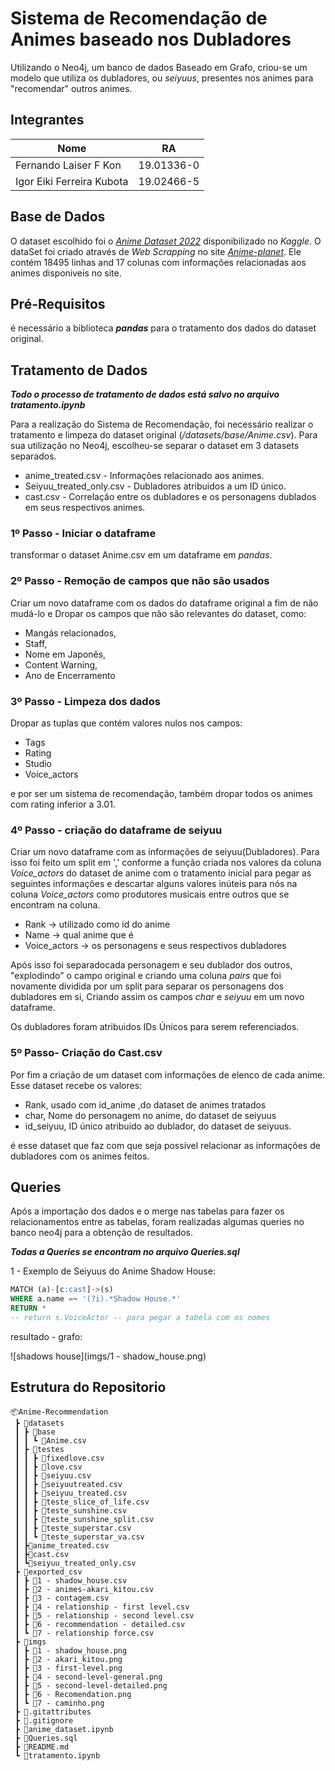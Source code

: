 # Sistema de Recomendação de Animes baseado nos Dubladores
Utilizando o Neo4j, um banco de dados Baseado em Grafo, criou-se um modelo que utiliza os dubladores, ou _seiyuus_, presentes nos animes para "recomendar" outros animes.


## Integrantes
| Nome | RA |
|------|-----------|
| Fernando Laiser F Kon | 19.01336-0 |
| Igor Eiki Ferreira Kubota | 19.02466-5 |

## Base de Dados
O dataset escolhido foi o [_Anime Dataset 2022_](https://www.kaggle.com/datasets/vishalmane10/anime-dataset-2022) disponibilizado no _Kaggle_. O dataSet foi criado através de _Web Scrapping_ no site [_Anime-planet_](https://www.anime-planet.com/). Ele contém 18495 linhas and 17 colunas com informações relacionadas aos animes disponiveis no site.

## Pré-Requisitos
é necessário a biblioteca _**pandas**_ para o tratamento dos dados do dataset original.

## **Tratamento de Dados**

_**Todo o processo de tratamento de dados está salvo no arquivo _tratamento.ipynb_**_

Para a realização do Sistema de Recomendação, foi necessário realizar o tratamento e limpeza do dataset original (_/datasets/base/Anime.csv_). Para sua utilização no Neo4j, escolheu-se separar o dataset em 3 datasets separados. 

 - anime_treated.csv       - Informações relacionado aos animes.
 - Seiyuu_treated_only.csv - Dubladores atribuidos a um ID único.
 - cast.csv                - Correlação entre os dubladores e os personagens dublados em seus respectivos animes.


### **1º Passo - Iniciar o dataframe**
transformar o dataset Anime.csv em um dataframe em _pandas_.

### **2º Passo - Remoção de campos que não são usados**
Criar um novo dataframe com os dados do dataframe original a fim de não mudá-lo e Dropar os campos que não são relevantes do dataset, como: 
- Mangás relacionados, 
- Staff, 
- Nome em Japonês, 
- Content Warning,
- Ano de Encerramento

### **3º Passo - Limpeza dos dados**

Dropar as tuplas que contém valores nulos nos campos:
    
- Tags
- Rating
- Studio
- Voice_actors

e  por ser um sistema de recomendação, também dropar todos os animes com rating inferior a 3.01.

### **4º Passo - criação do dataframe de seiyuu**
Criar um novo dataframe com as informações de seiyuu(Dubladores). Para isso foi feito um split em ',' conforme a função criada nos valores da coluna _Voice_actors_ do dataset de anime com o tratamento inicial para pegar as seguintes informações e descartar alguns valores inúteis para nós na coluna _Voice_actors_ como produtores musicais entre outros que se encontram na coluna. 

- Rank           -> utilizado como id do anime
- Name           -> qual anime que é
- Voice_actors   -> os personagens e seus respectivos dubladores

Após isso foi separadocada personagem e seu dublador dos outros, "explodindo" o campo original e criando uma coluna _pairs_ que foi novamente dividida por um split para separar os personagens dos dubladores em si, Criando assim os campos 
_char_ e _seiyuu_ em um novo dataframe.

Os dubladores foram atribuidos IDs Únicos para serem referenciados.

### **5º Passo- Criação do Cast.csv**
Por fim a criação de um dataset com informações de elenco de cada anime. Esse dataset recebe os valores:
- Rank, usado com id_anime ,do dataset de animes tratados
- char, Nome do personagem no anime, do dataset de seiyuus
- id_seiyuu, ID único atribuido ao dublador, do dataset de seiyuus.

é esse dataset que faz com que seja possível relacionar as informações de dubladores com os animes feitos.

## **Queries**
Após a importação dos dados e o merge nas tabelas para fazer os relacionamentos entre as tabelas, foram realizadas algumas queries no banco neo4j para a obtenção de resultados.

_**Todas a Queries se encontram no arquivo Queries.sql**_

1 - Exemplo de Seiyuus do Anime Shadow House:
```sql
MATCH (a)-[c:cast]->(s)
WHERE a.name =~ '(?i).*Shadow House.*'
RETURN *
-- return s.VoiceActor -- para pegar a tabela com os nomes
```
resultado - grafo:

![shadows house](imgs/1 - shadow_house.png)

## Estrutura do Repositorio
```
📦Anime-Recommendation
 ┣ 📂datasets
 ┃ ┣ 📂base
 ┃ ┃ ┗ 📜Anime.csv
 ┃ ┣ 📂testes
 ┃ ┃ ┣ 📜fixedlove.csv
 ┃ ┃ ┣ 📜love.csv
 ┃ ┃ ┣ 📜seiyuu.csv
 ┃ ┃ ┣ 📜seiyuutreated.csv
 ┃ ┃ ┣ 📜seiyuu_treated.csv
 ┃ ┃ ┣ 📜teste_slice_of_life.csv
 ┃ ┃ ┣ 📜teste_sunshine.csv
 ┃ ┃ ┣ 📜teste_sunshine_split.csv
 ┃ ┃ ┣ 📜teste_superstar.csv
 ┃ ┃ ┗ 📜teste_superstar_va.csv
 ┃ ┣📜anime_treated.csv
 ┃ ┣📜cast.csv
 ┃ ┗📜seiyuu_treated_only.csv
 ┣ 📂exported_csv
 ┃ ┣ 📜1 - shadow_house.csv
 ┃ ┣ 📜2 - animes-akari_kitou.csv
 ┃ ┣ 📜3 - contagem.csv
 ┃ ┣ 📜4 - relationship - first level.csv
 ┃ ┣ 📜5 - relationship - second level.csv
 ┃ ┣ 📜6 - recommendation - detailed.csv
 ┃ ┗ 📜7 - relationship force.csv
 ┣ 📂imgs
 ┃ ┣ 📜1 - shadow_house.png
 ┃ ┣ 📜2 - akari_kitou.png
 ┃ ┣ 📜3 - first-level.png
 ┃ ┣ 📜4 - second-level-general.png
 ┃ ┣ 📜5 - second-level-detailed.png
 ┃ ┣ 📜6 - Recomendation.png
 ┃ ┗ 📜7 - caminho.png
 ┣ 📜.gitattributes
 ┣ 📜.gitignore
 ┣ 📜anime_dataset.ipynb
 ┣ 📜Queries.sql
 ┣ 📜README.md
 ┗ 📜tratamento.ipynb
```